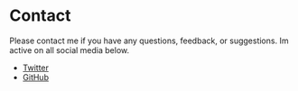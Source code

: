 # Contact

Please contact me if you have any questions, feedback, or suggestions. Im active on all social media below.

- [Twitter](https://x.com/codingwithjamal)
- [GitHub](https://github.com/ThatGuyJamal)
